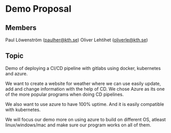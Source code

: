 # Demo Proposal
## Members

Paul Löwenström (paulher@kth.se)
Oliver Lehtihet (oliverle@kth.se)

## Topic
Demo of deploying a CI/CD pipeline with gitlabs using docker, kubernetes and azure.

We want to create a website for weather where we can use easily update, add and change information with the help of CD. We chose Azure as its one of the more popular programs when doing CD pipelines.


We also want to use azure to have 100% uptime. And it is easily compatible with kubernetes.


We will focus our demo more on using azure to build on different OS, atleast linux/windows/mac and make sure our program works on all of them.
